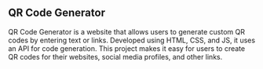 ## QR Code Generator
QR Code Generator is a website that allows users to generate custom QR codes by entering text or links. Developed using HTML, CSS, and JS, it uses an API for code generation. This project makes it easy for users to create QR codes for their websites, social media profiles, and other links.
